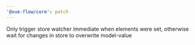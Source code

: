 ```yaml
---
'@vue-flow/core': patch
---
```


Only trigger store watcher immediate when elements were set, otherwise wait for changes in store to overwrite model-value
